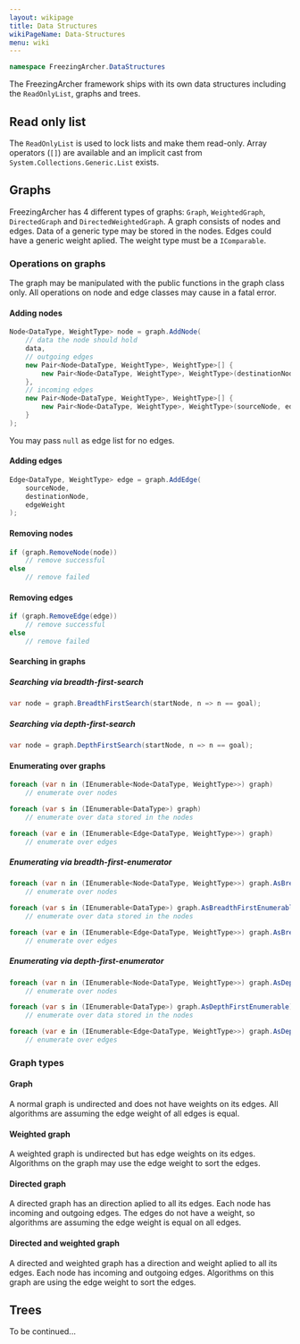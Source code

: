 ```yaml
---
layout: wikipage
title: Data Structures
wikiPageName: Data-Structures
menu: wiki
---
```


```c#
namespace FreezingArcher.DataStructures
```

The FreezingArcher framework ships with its own data structures including the `ReadOnlyList`, graphs and trees.

## Read only list

The `ReadOnlyList` is used to lock lists and make them read-only. Array operators (`[]`) are available and an implicit
cast from `System.Collections.Generic.List` exists.

## Graphs

FreezingArcher has 4 different types of graphs: `Graph`, `WeightedGraph`, `DirectedGraph` and `DirectedWeightedGraph`.
A graph consists of nodes and edges. Data of a generic type may be stored in the nodes. Edges could have a generic 
weight aplied. The weight type must be a `IComparable`.

### Operations on graphs

The graph may be manipulated with the public functions in the graph class only. All operations on node and edge classes
may cause in a fatal error.

#### Adding nodes

```c#
Node<DataType, WeightType> node = graph.AddNode(
    // data the node should hold
    data,
    // outgoing edges
    new Pair<Node<DataType, WeightType>, WeightType>[] {
        new Pair<Node<DataType, WeightType>, WeightType>(destinationNode, edgeWeight1)
    },
    // incoming edges
    new Pair<Node<DataType, WeightType>, WeightType>[] {
        new Pair<Node<DataType, WeightType>, WeightType>(sourceNode, edgeWeight2)
    }
);
```

You may pass `null` as edge list for no edges.

#### Adding edges

```c#
Edge<DataType, WeightType> edge = graph.AddEdge(
    sourceNode,
    destinationNode,
    edgeWeight
);
```

#### Removing nodes

```c#
if (graph.RemoveNode(node))
    // remove successful
else
    // remove failed
```

#### Removing edges

```c#
if (graph.RemoveEdge(edge))
    // remove successful
else
    // remove failed
```

#### Searching in graphs

##### Searching via breadth-first-search

```c#
var node = graph.BreadthFirstSearch(startNode, n => n == goal);
```

##### Searching via depth-first-search

```c#
var node = graph.DepthFirstSearch(startNode, n => n == goal);
```

#### Enumerating over graphs

```c#
foreach (var n in (IEnumerable<Node<DataType, WeightType>>) graph)
    // enumerate over nodes

foreach (var s in (IEnumerable<DataType>) graph)
    // enumerate over data stored in the nodes

foreach (var e in (IEnumerable<Edge<DataType, WeightType>>) graph)
    // enumerate over edges
```

##### Enumerating via breadth-first-enumerator

```c#
foreach (var n in (IEnumerable<Node<DataType, WeightType>>) graph.AsBreadthFirstEnumerable)
    // enumerate over nodes

foreach (var s in (IEnumerable<DataType>) graph.AsBreadthFirstEnumerable)
    // enumerate over data stored in the nodes

foreach (var e in (IEnumerable<Edge<DataType, WeightType>>) graph.AsBreadthFirstEnumerable)
    // enumerate over edges
```

##### Enumerating via depth-first-enumerator

```c#
foreach (var n in (IEnumerable<Node<DataType, WeightType>>) graph.AsDepthFirstEnumerable)
    // enumerate over nodes

foreach (var s in (IEnumerable<DataType>) graph.AsDepthFirstEnumerable)
    // enumerate over data stored in the nodes

foreach (var e in (IEnumerable<Edge<DataType, WeightType>>) graph.AsDepthFirstEnumerable)
    // enumerate over edges
```

### Graph types

#### Graph

A normal graph is undirected and does not have weights on its edges. All algorithms are assuming the edge weight of all
edges is equal.

#### Weighted graph

A weighted graph is undirected but has edge weights on its edges. Algorithms on the graph may use the edge weight to
sort the edges.

#### Directed graph

A directed graph has an direction aplied to all its edges. Each node has incoming and outgoing edges. The edges do not
have a weight, so algorithms are assuming the edge weight is equal on all edges.

#### Directed and weighted graph

A directed and weighted graph has a direction and weight aplied to all its edges. Each node has incoming and outgoing
edges. Algorithms on this graph are using the edge weight to sort the edges.

## Trees

To be continued...

